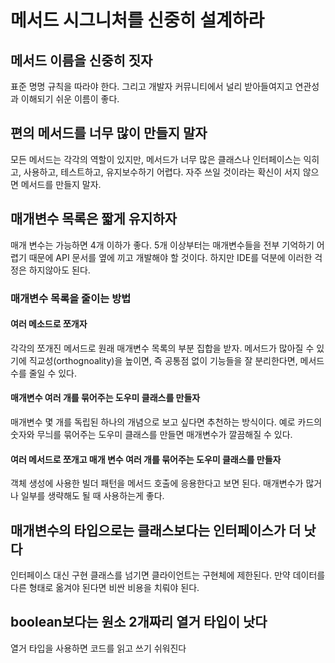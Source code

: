 # 메서드 시그니처를 신중히 설계하라

## 메서드 이름을 신중히 짓자

표준 명명 규칙을 따라야 한다. 그리고 개발자 커뮤니티에서 널리 받아들여지고 연관성과 이해되기 쉬운 이름이 좋다.

## 편의 메서드를 너무 많이 만들지 말자

모든 메서드는 각각의 역할이 있지만, 메서드가 너무 많은 클래스나 인터페이스는 익히고, 사용하고, 테스트하고, 유지보수하기 어렵다. 자주 쓰일 것이라는 확신이 서지 않으면 메서드를 만들지 말자.

## 매개변수 목록은 짧게 유지하자

매개 변수는 가능하면 4개 이하가 좋다. 5개 이상부터는 매개변수들을 전부 기억하기 어렵기 때문에 API 문서를 옆에 끼고 개발해야 할 것이다. 하지만 IDE를 덕분에 이러한 걱정은 하지않아도 된다.

### 매개변수 목록을 줄이는 방법

#### 여러 메소드로 쪼개자

각각의 쪼개진 메서드로 원래 매개변수 목록의 부분 집합을 받자. 메서드가 많아질 수 있기에 직교성(orthognoality)을 높이면, 즉 공통점 없이 기능들을 잘 분리한다면, 메서드 수를 줄일 수 있다.

#### 매개변수 여러 개를 묶어주는 도우미 클래스를 만들자

매개변수 몇 개를 독립된 하나의 개념으로 보고 싶다면 추천하는 방식이다. 예로 카드의 숫자와 무늬를 묶어주는 도우미 클래스를 만들면 매개변수가 깔끔해질 수 있다.

#### 여러 메서드로 쪼개고 매개 변수 여러 개를 묶어주는 도우미 클래스를 만들자

객체 생성에 사용한 빌더 패턴을 메서드 호출에 응용한다고 보면 된다. 매개변수가 많거나 일부를 생략해도 될 때 사용하는게 좋다.

## 매개변수의 타입으로는 클래스보다는 인터페이스가 더 낫다

인터페이스 대신 구현 클래스를 넘기면 클라이언트는 구현체에 제한된다. 만약 데이터를 다른 형태로 옮겨야 된다면 비싼 비용을 치뤄야 된다.

## boolean보다는 원소 2개짜리 열거 타입이 낫다

열거 타입을 사용하면 코드를 읽고 쓰기 쉬워진다